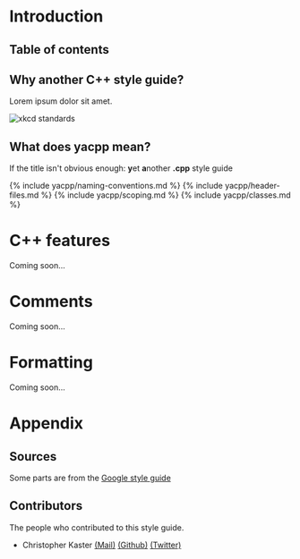 # Introduction

## Table of contents

<div id="toc"></div>

## Why another C++ style guide?

Lorem ipsum dolor sit amet.

![xkcd standards](http://imgs.xkcd.com/comics/standards.png)

## What does yacpp mean?

If the title isn't obvious enough: **y**et **a**nother **.cpp** style guide

{% include yacpp/naming-conventions.md %}
{% include yacpp/header-files.md %}
{% include yacpp/scoping.md %}
{% include yacpp/classes.md %}

# C++ features

Coming soon...

# Comments

Coming soon...

# Formatting

Coming soon...

# Appendix

## Sources

Some parts are from the [Google style guide](http://google-styleguide.googlecode.com/svn/trunk/cppguide.html)

## Contributors

The people who contributed to this style guide.

* Christopher Kaster [(Mail)](mailto:ikasoki@gmail.com) [(Github)](http://github.com/kasoki) [(Twitter)](http://twitter.com/kasoki)
